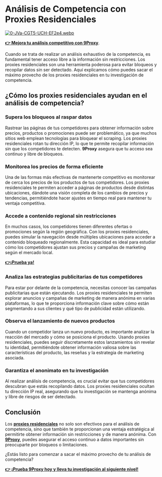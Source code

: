 # Análisis de Competencia con Proxies Residenciales

[![0-JVa-CGT5-UCH-EF2e4.webp](https://i.postimg.cc/x8qGnTtn/0-JVa-CGT5-UCH-EF2e4.webp)](https://postimg.cc/K3S35b6H)

**[👉 Mejora tu análisis competitivo con 9Proxy](https://the9proxy.short.gy/github-pricing-sophie89)**.

Cuando se trata de realizar un análisis exhaustivo de la competencia, es fundamental tener acceso libre a la información sin restricciones. Los proxies residenciales son una herramienta poderosa para evitar bloqueos y recopilar datos sin ser detectado. Aquí explicamos cómo puedes sacar el máximo provecho de los proxies residenciales en tu investigación de competencia.

## ¿Cómo los proxies residenciales ayudan en el análisis de competencia?

### Supera los bloqueos al raspar datos

Rastrear las páginas de tus competidores para obtener información sobre precios, productos o promociones puede ser problemático, ya que muchos sitios web emplean tecnologías para bloquear el scraping. Los proxies residenciales rotan tu dirección IP, lo que te permite recopilar información sin que los competidores te detecten. **9Proxy** asegura que tu acceso sea continuo y libre de bloqueos.

### Monitorea los precios de forma eficiente

Una de las formas más efectivas de mantenerte competitivo es monitorear de cerca los precios de los productos de tus competidores. Los proxies residenciales te permiten acceder a páginas de productos desde distintas ubicaciones, dándote una visión completa de los cambios de precios y tendencias, permitiéndote hacer ajustes en tiempo real para mantener tu ventaja competitiva.

### Accede a contenido regional sin restricciones

En muchos casos, los competidores tienen diferentes ofertas o promociones según la región geográfica. Con los proxies residenciales, puedes simular la navegación desde múltiples ubicaciones para acceder a contenido bloqueado regionalmente. Esta capacidad es ideal para estudiar cómo los competidores ajustan sus precios y campañas de marketing según el mercado local.

**[👉¡Prueba ya!](https://the9proxy.short.gy/github-pricing-sophie89)**

### Analiza las estrategias publicitarias de tus competidores

Para estar por delante de la competencia, necesitas conocer las campañas publicitarias que están ejecutando. Los proxies residenciales te permiten explorar anuncios y campañas de marketing de manera anónima en varias plataformas, lo que te proporciona información clave sobre cómo están segmentando a sus clientes y qué tipo de publicidad están utilizando.

### Observa el lanzamiento de nuevos productos

Cuando un competidor lanza un nuevo producto, es importante analizar la reacción del mercado y cómo se posiciona el producto. Usando proxies residenciales, puedes seguir discretamente estos lanzamientos sin revelar tu identidad, permitiéndote obtener información valiosa sobre las características del producto, las reseñas y la estrategia de marketing asociada.

### Garantiza el anonimato en tu investigación

Al realizar análisis de competencia, es crucial evitar que tus competidores descubran que estás recopilando datos. Los proxies residenciales ocultan tu dirección IP real, asegurando que tu investigación se mantenga anónima y libre de riesgos de ser detectado.

## Conclusión

Los **[proxies residenciales](https://the9proxy.short.gy/github-homepage-sophie89)** no solo son efectivos para el análisis de competencia, sino que también te proporcionan una ventaja estratégica al permitirte obtener información sin restricciones y de manera anónima. Con **[9Proxy](https://the9proxy.short.gy/github-homepage-sophie89)**, puedes asegurar el acceso continuo a datos importantes sin preocuparte por bloqueos o limitaciones.

¿Estás listo para comenzar a sacar el máximo provecho de tu análisis de competencia? 

**[👉 ¡Prueba 9Proxy hoy y lleva tu investigación al siguiente nivel!](https://the9proxy.short.gy/github-homepage-sophie89)**
